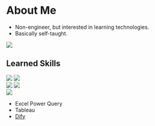 # About Me
- Non-engineer, but interested in learning technologies.
- Basically self-taught.

![](https://github-readme-stats.vercel.app/api/top-langs?username=naorex&show_icons=true&locale=en&layout=compact)

## Learned Skills
![](https://skillicons.dev/icons?i=py,java)
![](https://skillicons.dev/icons?i=html,css,js)\
![](https://skillicons.dev/icons?i=git,github,docker)
![](https://skillicons.dev/icons?i=linux,aws,gcp)\
![](https://skillicons.dev/icons?i=md,vscode,notion,obsidian)
- Excel Power Query
- Tableau
- [Dify](https://github.com/langgenius/dify)
